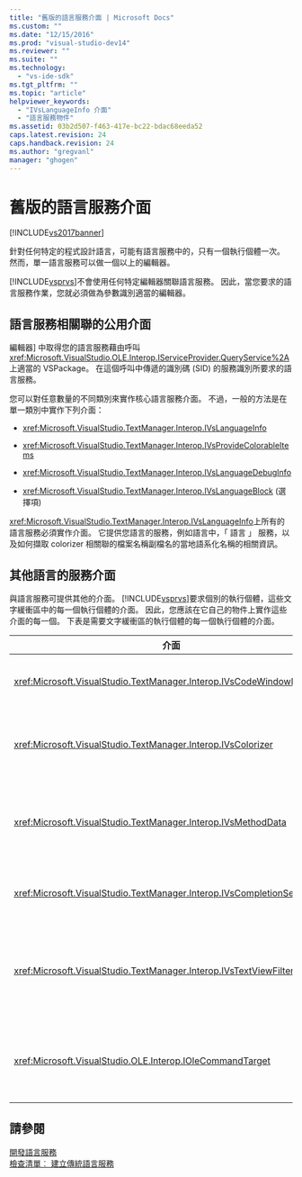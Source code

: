 ```yaml
---
title: "舊版的語言服務介面 | Microsoft Docs"
ms.custom: ""
ms.date: "12/15/2016"
ms.prod: "visual-studio-dev14"
ms.reviewer: ""
ms.suite: ""
ms.technology: 
  - "vs-ide-sdk"
ms.tgt_pltfrm: ""
ms.topic: "article"
helpviewer_keywords: 
  - "IVsLanguageInfo 介面"
  - "語言服務物件"
ms.assetid: 03b2d507-f463-417e-bc22-bdac68eeda52
caps.latest.revision: 24
caps.handback.revision: 24
ms.author: "gregvanl"
manager: "ghogen"
---
```

# 舊版的語言服務介面
[!INCLUDE[vs2017banner](../../code-quality/includes/vs2017banner.md)]

針對任何特定的程式設計語言，可能有語言服務中的，只有一個執行個體一次。  然而，單一語言服務可以做一個以上的編輯器。  
  
 [!INCLUDE[vsprvs](../../code-quality/includes/vsprvs_md.md)]不會使用任何特定編輯器關聯語言服務。  因此，當您要求的語言服務作業，您就必須做為參數識別適當的編輯器。  
  
## 語言服務相關聯的公用介面  
 編輯器\] 中取得您的語言服務藉由呼叫<xref:Microsoft.VisualStudio.OLE.Interop.IServiceProvider.QueryService%2A>上適當的 VSPackage。  在這個呼叫中傳遞的識別碼 \(SID\) 的服務識別所要求的語言服務。  
  
 您可以對任意數量的不同類別來實作核心語言服務介面。  不過，一般的方法是在單一類別中實作下列介面：  
  
-   <xref:Microsoft.VisualStudio.TextManager.Interop.IVsLanguageInfo>  
  
-   <xref:Microsoft.VisualStudio.TextManager.Interop.IVsProvideColorableItems>  
  
-   <xref:Microsoft.VisualStudio.TextManager.Interop.IVsLanguageDebugInfo>  
  
-   <xref:Microsoft.VisualStudio.TextManager.Interop.IVsLanguageBlock> \(選擇項\)  
  
 <xref:Microsoft.VisualStudio.TextManager.Interop.IVsLanguageInfo>上所有的語言服務必須實作介面。  它提供您語言的服務，例如語言中，「 語言 」 服務，以及如何擷取 colorizer 相關聯的檔案名稱副檔名的當地語系化名稱的相關資訊。  
  
## 其他語言的服務介面  
 與語言服務可提供其他的介面。  [!INCLUDE[vsprvs](../../code-quality/includes/vsprvs_md.md)]要求個別的執行個體，這些文字緩衝區中的每一個執行個體的介面。  因此，您應該在它自己的物件上實作這些介面的每一個。  下表是需要文字緩衝區的執行個體的每一個執行個體的介面。  
  
|介面|描述|  
|--------|--------|  
|<xref:Microsoft.VisualStudio.TextManager.Interop.IVsCodeWindowManager>|管理程式碼視窗裝飾，如 \[鉛版\] 列。  您可以使用，以取得這個介面<xref:Microsoft.VisualStudio.TextManager.Interop.IVsLanguageInfo.GetCodeWindowManager%2A>方法。  還有一個<xref:Microsoft.VisualStudio.TextManager.Interop.IVsCodeWindowManager>每個程式碼視窗。|  
|<xref:Microsoft.VisualStudio.TextManager.Interop.IVsColorizer>|語言關鍵字和分隔符號會以顏色標示。  您可以使用，以取得這個介面<xref:Microsoft.VisualStudio.TextManager.Interop.IVsLanguageInfo.GetColorizer%2A>方法。  <xref:Microsoft.VisualStudio.TextManager.Interop.IVsColorizer>會在 \[小畫家\] 階段時所呼叫的方法。  避免大量計算的工作，在<xref:Microsoft.VisualStudio.TextManager.Interop.IVsColorizer>或可能降低效能。|  
|<xref:Microsoft.VisualStudio.TextManager.Interop.IVsMethodData>|提供 IntelliSense 參數的工具提示。  語言服務能夠辨識的字元，表示該方法的資料應該顯示，例如左括號，它會呼叫<xref:Microsoft.VisualStudio.TextManager.Interop.IVsMethodTipWindow.SetMethodData%2A>方法來通知關於文字檢視的語言服務已準備好要顯示參數資訊工具提示。  文字檢視然後回撥到語言服務所使用的方法<xref:Microsoft.VisualStudio.TextManager.Interop.IVsMethodData>介面，以取得所需的資訊，顯示工具提示。|  
|<xref:Microsoft.VisualStudio.TextManager.Interop.IVsCompletionSet>|提供 IntelliSense 陳述式完成。  語言服務準備好要顯示完成清單時，它會呼叫<xref:Microsoft.VisualStudio.TextManager.Interop.IVsTextView.UpdateCompletionStatus%2A>上的文字檢視的方法。  文字檢視然後回撥到語言服務所使用的方法上<xref:Microsoft.VisualStudio.TextManager.Interop.IVsCompletionSet>物件。|  
|<xref:Microsoft.VisualStudio.TextManager.Interop.IVsTextViewFilter>|准許您進行修改的文字檢視，其使用的命令處理常式。  您實作的類別<xref:Microsoft.VisualStudio.TextManager.Interop.IVsTextViewFilter>介面也必須實作<xref:Microsoft.VisualStudio.OLE.Interop.IOleCommandTarget>介面。  文字檢視擷取<xref:Microsoft.VisualStudio.TextManager.Interop.IVsTextViewFilter>物件藉由查詢<xref:Microsoft.VisualStudio.OLE.Interop.IOleCommandTarget>物件傳遞至<xref:Microsoft.VisualStudio.TextManager.Interop.IVsTextView.AddCommandFilter%2A>方法。  應該有一個<xref:Microsoft.VisualStudio.TextManager.Interop.IVsTextViewFilter>為每個檢視的物件。|  
|<xref:Microsoft.VisualStudio.OLE.Interop.IOleCommandTarget>|攔截使用者鍵入程式碼\] 視窗的命令。  監視輸出您<xref:Microsoft.VisualStudio.OLE.Interop.IOleCommandTarget>實作，以提供自訂完成資訊，並檢視修改<br /><br /> 要傳遞您<xref:Microsoft.VisualStudio.OLE.Interop.IOleCommandTarget>物件到 \[文字\] 檢視中，呼叫<xref:Microsoft.VisualStudio.TextManager.Interop.IVsTextView.AddCommandFilter%2A>。|  
  
## 請參閱  
 [開發語言服務](../../extensibility/internals/developing-a-legacy-language-service.md)   
 [檢查清單︰ 建立傳統語言服務](../../extensibility/internals/checklist-creating-a-legacy-language-service.md)